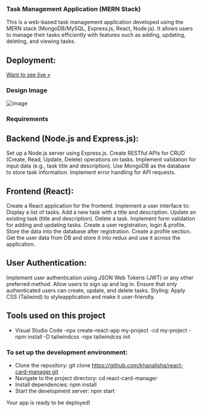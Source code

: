 ### Task Management Application (MERN Stack)
This is a web-based task management application developed using the MERN stack (MongoDB/MySQL, Express.js, React, Node.js). It allows users to manage their tasks efficiently with features such as adding, updating, deleting, and viewing tasks.

## Deployment:
[Want to see live »](https://green-nine-ivory.vercel.app/)

### Design Image
![image](![image](https://github.com/khanalisha/green-mentor/assets/123863034/b9e3fd4e-363a-4bab-bfd5-75bbab1dbd85)
)


### Requirements
## Backend (Node.js and Express.js):
Set up a Node.js server using Express.js.
Create RESTful APIs for CRUD (Create, Read, Update, Delete) operations on tasks.
Implement validation for input data (e.g., task title and description).
Use MongoDB as the database to store task information.
Implement error handling for API requests.
## Frontend (React):
Create a React application for the frontend.
Implement a user interface to:
Display a list of tasks.
Add a new task with a title and description.
Update an existing task (title and description).
Delete a task.
Implement form validation for adding and updating tasks.
Create a user registration, login & profile.
Store the data into the database after registration.
Create a profile section.
Get the user data from DB and store it into redux and use it across the application.
## User Authentication:
Implement user authentication using JSON Web Tokens (JWT) or any other preferred method.
Allow users to sign up and log in.
Ensure that only authenticated users can create, update, and delete tasks.
Styling:
Apply CSS (Tailwind) to styleapplication and make it user-friendly.


## Tools used on this project
- Visual Studio Code
-npx create-react-app my-project
-cd my-project
-npm install -D tailwindcss
-npx tailwindcss init


### To set up the development environment:

- Clone the repository: git clone https://github.com/khanalisha/react-card-manager.git
- Navigate to the project directory: cd react-card-manager
- Install dependencies: npm install
- Start the development server: npm start

Your app is ready to be deployed!


